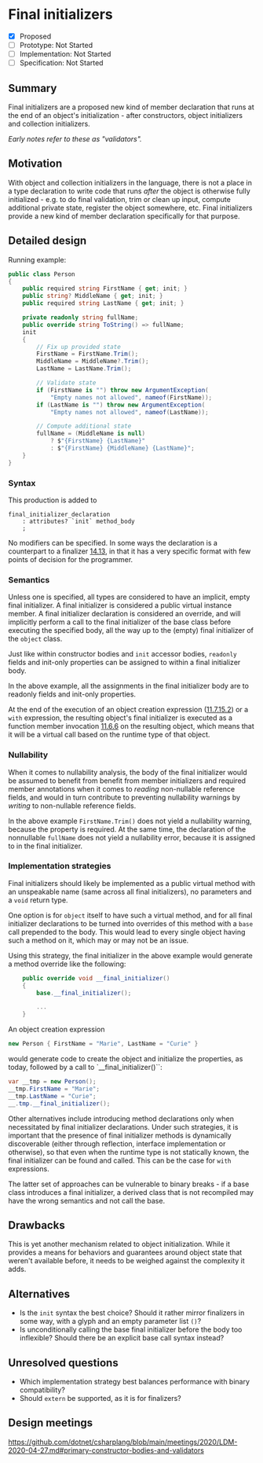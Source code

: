# Final initializers

* [x] Proposed
* [ ] Prototype: Not Started
* [ ] Implementation: Not Started
* [ ] Specification: Not Started

## Summary
[summary]: #summary

Final initializers are a proposed new kind of member declaration that runs at the end of an object's initialization - after constructors, object initializers and collection initializers.

*Early notes refer to these as "validators".*

## Motivation
[motivation]: #motivation

With object and collection initializers in the language, there is not a place in a type declaration to write code that runs *after* the object is otherwise fully initialized - e.g. to do final validation, trim or clean up input, compute additional private state, register the object somewhere, etc. Final initializers provide a new kind of member declaration specifically for that purpose.

## Detailed design
[design]: #detailed-design

Running example:

``` c#
public class Person
{
    public required string FirstName { get; init; }
    public string? MiddleName { get; init; }
    public required string LastName { get; init; }

    private readonly string fullName;
    public override string ToString() => fullName;
    init
    {
        // Fix up provided state
        FirstName = FirstName.Trim();
        MiddleName = MiddleName?.Trim();
        LastName = LastName.Trim();

        // Validate state
        if (FirstName is "") throw new ArgumentException(
            "Empty names not allowed", nameof(FirstName));
        if (LastName is "") throw new ArgumentException(
            "Empty names not allowed", nameof(LastName));

        // Compute additional state
        fullName = (MiddleName is null)
            ? $"{FirstName} {LastName}"
            : $"{FirstName} {MiddleName} {LastName}";
    }
}
```

### Syntax

This production is added to 
``` antlr
final_initializer_declaration
    : attributes? `init` method_body
    ;
```

No modifiers can be specified. In some ways the declaration is a counterpart to a finalizer [14.13](https://github.com/dotnet/csharpstandard/blob/draft-v7/standard/classes.md#1413-finalizers), in that it has a very specific format with few points of decision for the programmer.

### Semantics

Unless one is specified, all types are considered to have an implicit, empty final initializer. A final initializer is considered a public virtual instance member. A final initializer declaration is considered an override, and will implicitly perform a call to the final initializer of the base class before executing the specified body, all the way up to the (empty) final initializer of the `object` class.

Just like within constructor bodies and `init` accessor bodies, `readonly` fields and init-only properties can be assigned to within a final initializer body.

In the above example, all the assignments in the final initializer body are to readonly fields and init-only properties.

At the end of the execution of an object creation expression ([11.7.15.2](https://github.com/dotnet/csharpstandard/blob/draft-v7/standard/expressions.md#117152-object-creation-expressions)) or a `with` expression, the resulting object's final initializer is executed as a function member invocation [11.6.6](https://github.com/dotnet/csharpstandard/blob/draft-v7/standard/expressions.md#1166-function-member-invocation) on the resulting object, which means that it will be a virtual call based on the runtime type of that object.

### Nullability

When it comes to nullability analysis, the body of the final initializer would be assumed to benefit from benefit from member initializers and required member annotations when it comes to *reading* non-nullable reference fields, and would in turn contribute to preventing nullability warnings by *writing* to non-nullable reference fields.

In the above example `FirstName.Trim()` does not yield a nullability warning, because the property is required. At the same time, the declaration of the nonnullable `fullName` does not yield a nullability error, because it is assigned to in the final initializer.

### Implementation strategies

Final initializers should likely be implemented as a public virtual method with an unspeakable name (same across all final initializers), no parameters and a `void` return type.

One option is for `object` itself to have such a virtual method, and for all final initializer declarations to be turned into overrides of this method with a `base` call prepended to the body. This would lead to every single object having such a method on it, which may or may not be an issue.

Using this strategy, the final initializer in the above example would generate a method override like the following:

``` c#
    public override void __final_initializer()
    {
        base.__final_initializer();

        ...
    }
```

An object creation expression

``` c#
new Person { FirstName = "Marie", LastName = "Curie" }
```

would generate code to create the object and initialize the properties, as today, followed by a call to `__final_initializer()``:

``` c#
var __tmp = new Person();
__tmp.FirstName = "Marie";
__tmp.LastName = "Curie";
__.tmp.__final_initializer();
```

Other alternatives include introducing method declarations only when necessitated by final initializer declarations. Under such strategies, it is important that the presence of final initializer methods is dynamically discoverable (either through reflection, interface implementation or otherwise), so that even when the runtime type is not statically known, the final initializer can be found and called. This can be the case for `with` expressions.

The latter set of approaches can be vulnerable to binary breaks - if a base class introduces a final initializer, a derived class that is not recompiled may have the wrong semantics and not call the base.

## Drawbacks
[drawbacks]: #drawbacks

This is yet another mechanism related to object initialization. While it provides a means for behaviors and guarantees around object state that weren't available before, it needs to be weighed against the complexity it adds.

## Alternatives
[alternatives]: #alternatives

- Is the `init` syntax the best choice? Should it rather mirror finalizers in some way, with a glyph and an empty parameter list `()`?
- Is unconditionally calling the base final initializer before the body too inflexible? Should there be an explicit base call syntax instead?

## Unresolved questions
[unresolved]: #unresolved-questions

- Which implementation strategy best balances performance with binary compatibility?
- Should `extern` be supported, as it is for finalizers?

## Design meetings

https://github.com/dotnet/csharplang/blob/main/meetings/2020/LDM-2020-04-27.md#primary-constructor-bodies-and-validators
